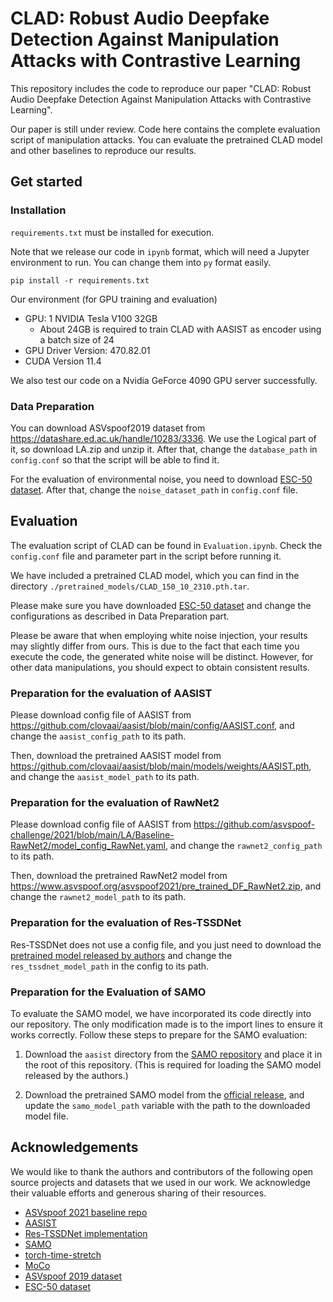 # CLAD: Robust Audio Deepfake Detection Against Manipulation Attacks with Contrastive Learning

This repository includes the code to reproduce our paper "CLAD: Robust Audio Deepfake Detection Against Manipulation Attacks with Contrastive Learning".

Our paper is still under review. Code here contains the complete evaluation script of manipulation attacks. You can evaluate the pretrained CLAD model and other baselines to reproduce our results.

## Get started

### Installation

`requirements.txt` must be installed for execution.

Note that we release our code in `ipynb` format, which will need a Jupyter environment to run. You can change them into `py` format easily.

```
pip install -r requirements.txt
```

Our environment (for GPU training and evaluation)
  - GPU: 1 NVIDIA Tesla V100 32GB
    - About 24GB is required to train CLAD with AASIST as encoder using a batch size of 24
  - GPU Driver Version: 470.82.01 
  - CUDA Version 11.4

We also test our code on a Nvidia GeForce 4090 GPU server successfully.

### Data Preparation

You can download ASVspoof2019 dataset from https://datashare.ed.ac.uk/handle/10283/3336. We use the Logical part of it, so download LA.zip and unzip it.
After that, change the `database_path` in `config.conf` so that the script will be able to find it.

For the evaluation of environmental noise, you need to download [ESC-50 dataset](https://github.com/karolpiczak/ESC-50). After that, change the `noise_dataset_path` in `config.conf` file.

<!-- ## Training -->

<!-- The training script of CLAD can be found in `Training.ipynb`. Check the `config.conf` file and parameter part in the script before running it. -->

## Evaluation

The evaluation script of CLAD can be found in `Evaluation.ipynb`. Check the `config.conf` file and parameter part in the script before running it.

We have included a pretrained CLAD model, which you can find in the directory `./pretrained_models/CLAD_150_10_2310.pth.tar`.

Please make sure you have downloaded [ESC-50 dataset](https://github.com/karolpiczak/ESC-50) and change the configurations as described in Data Preparation part.

Please be aware that when employing white noise injection, your results may slightly differ from ours. This is due to the fact that each time you execute the code, the generated white noise will be distinct. However, for other data manipulations, you should expect to obtain consistent results.

### Preparation for the evaluation of AASIST

Please download config file of AASIST from https://github.com/clovaai/aasist/blob/main/config/AASIST.conf, and change the `aasist_config_path` to its path.

Then, download the pretrained AASIST model from https://github.com/clovaai/aasist/blob/main/models/weights/AASIST.pth, and change the `aasist_model_path` to its path.

### Preparation for the evaluation of RawNet2

Please download config file of AASIST from https://github.com/asvspoof-challenge/2021/blob/main/LA/Baseline-RawNet2/model_config_RawNet.yaml, and change the `rawnet2_config_path` to its path.

Then, download the pretrained RawNet2 model from https://www.asvspoof.org/asvspoof2021/pre_trained_DF_RawNet2.zip, and change the `rawnet2_model_path` to its path.

### Preparation for the evaluation of Res-TSSDNet

Res-TSSDNet does not use a config file, and you just need to download the [pretrained model released by authors](https://github.com/ghua-ac/end-to-end-synthetic-speech-detection/blob/main/pretrained/Res_TSSDNet_time_frame_61_ASVspoof2019_LA_Loss_0.0017_dEER_0.74%25_eEER_1.64%25.pth) and change the `res_tssdnet_model_path` in the config to its path.

### Preparation for the Evaluation of SAMO

To evaluate the SAMO model, we have incorporated its code directly into our repository. The only modification made is to the import lines to ensure it works correctly. Follow these steps to prepare for the SAMO evaluation:

1. Download the `aasist` directory from the [SAMO repository](https://github.com/sivannavis/samo/tree/main/samo/aasist) and place it in the root of this repository. (This is required for loading the SAMO model released by the authors.)

2. Download the pretrained SAMO model from the [official release](https://github.com/sivannavis/samo/blob/main/models/samo.pt), and update the `samo_model_path` variable with the path to the downloaded model file.

## Acknowledgements
We would like to thank the authors and contributors of the following open source projects and datasets that we used in our work. We acknowledge their valuable efforts and generous sharing of their resources.

- [ASVspoof 2021 baseline repo](https://github.com/asvspoof-challenge/2021/tree/main/LA/Baseline-RawNet2)
- [AASIST](https://github.com/clovaai/aasist/tree/main)
- [Res-TSSDNet implementation](https://github.com/ghua-ac/end-to-end-synthetic-speech-detection)
- [SAMO](https://github.com/sivannavis/samo)
- [torch-time-stretch](https://github.com/KentoNishi/torch-time-stretch)
- [MoCo](https://github.com/facebookresearch/moco)
- [ASVspoof 2019 dataset](https://www.asvspoof.org/index2019.html)
- [ESC-50 dataset](https://github.com/karolpiczak/ESC-50)



